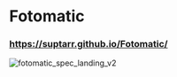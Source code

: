 # Fotomatic
### https://suptarr.github.io/Fotomatic/
![fotomatic_spec_landing_v2](https://user-images.githubusercontent.com/74394547/174483612-913eec74-c8fc-448b-918d-b47f0d0dfe29.png)
